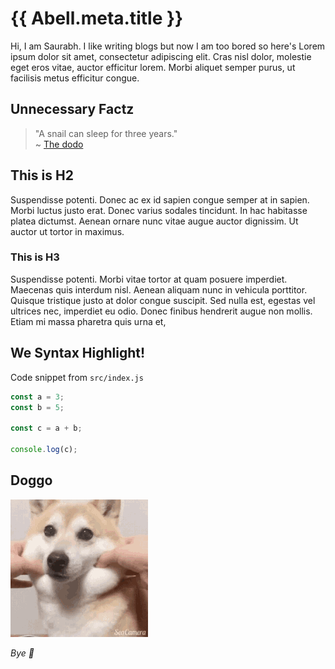 # {{ Abell.meta.title }}

Hi, I am Saurabh. I like writing blogs but now I am too bored so here's Lorem ipsum dolor sit amet, consectetur adipiscing elit. Cras nisl dolor, molestie eget eros vitae, auctor efficitur lorem. Morbi aliquet semper purus, ut facilisis metus efficitur congue.


## Unnecessary Factz

> "A snail can sleep for three years."<br/>
> ~ [The dodo](https://www.thedodo.com/16-amazing-animal-facts-1094218100.html)


## This is H2
Suspendisse potenti. Donec ac ex id sapien congue semper at in sapien. Morbi luctus justo erat. Donec varius sodales tincidunt. In hac habitasse platea dictumst. Aenean ornare nunc vitae augue auctor dignissim. Ut auctor ut tortor in maximus.

### This is H3

Suspendisse potenti. Morbi vitae tortor at quam posuere imperdiet. Maecenas quis interdum nisl. Aenean aliquam nunc in vehicula porttitor. Quisque tristique justo at dolor congue suscipit. Sed nulla est, egestas vel ultrices nec, imperdiet eu odio. Donec finibus hendrerit augue non mollis. Etiam mi massa pharetra quis urna et,


## We Syntax Highlight!

Code snippet from `src/index.js`

```js
const a = 3;
const b = 5;

const c = a + b;

console.log(c);
```

## Doggo

![a doggo gif with doggo moving his ears up and down](assets/doggo.gif)

*Bye 🐨*

